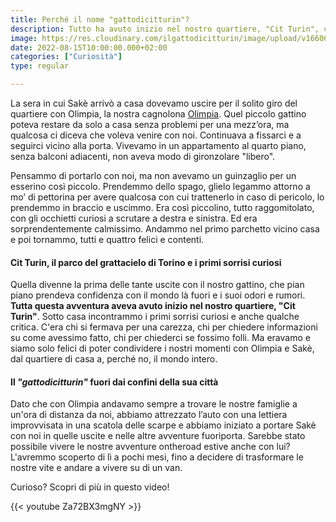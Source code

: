 ```yaml
---
title: Perché il nome "gattodicitturin"?
description: Tutto ha avuto inizio nel nostro quartiere, "Cit Turin", con il nostro gatto speciale, Sakè.
image: https://res.cloudinary.com/ilgattodicitturin/image/upload/v1660666170/Articoli/IMG_6263_ymsnaz.jpg
date: 2022-08-15T10:00:00.000+02:00
categories: ["Curiosità"]
type: regular

---
```

La sera in cui Sakè arrivò a casa dovevamo uscire per il solito giro del quartiere con Olimpia, la nostra cagnolona [Olimpia](/blog/olimpia-la-nostra-rottweiler-in-giro-per-il-mondo). Quel piccolo gattino poteva restare da solo a casa senza problemi per una mezz’ora, ma qualcosa ci diceva che voleva venire con noi. Continuava a fissarci e a seguirci vicino alla porta. Vivevamo in un appartamento al quarto piano, senza balconi adiacenti, non aveva modo di gironzolare "libero". 

Pensammo di portarlo con noi, ma non avevamo un guinzaglio per un esserino così piccolo. Prendemmo dello spago, glielo legammo attorno a mo’ di pettorina per avere qualcosa con cui trattenerlo in caso di pericolo, lo prendemmo in braccio e uscimmo. 
Era così piccolino, tutto raggomitolato, con gli occhietti curiosi a scrutare a destra e sinistra. Ed era sorprendentemente calmissimo. Andammo nel primo parchetto vicino casa e poi tornammo, tutti e quattro felici e contenti.

#### Cit Turin, il parco del grattacielo di Torino e i primi sorrisi curiosi

Quella divenne la prima delle tante uscite con il nostro gattino, che pian piano prendeva confidenza con il mondo là fuori e i suoi odori e rumori. **Tutta questa avventura aveva avuto inizio nel nostro quartiere, "Cit Turin"**.
Sotto casa incontrammo i primi sorrisi curiosi e anche qualche critica. C'era chi si fermava per una carezza, chi per chiedere informazioni su come avessimo fatto, chi per chiederci se fossimo folli. Ma eravamo e siamo solo felici di poter condividere i nostri momenti con Olimpia e Sakè, dal quartiere di casa a, perché no, il mondo intero.

#### Il *"gattodicitturin"* fuori dai confini della sua città

Dato che con Olimpia andavamo sempre a trovare le nostre famiglie a un'ora di distanza da noi, abbiamo attrezzato l’auto con una lettiera improvvisata in una scatola delle scarpe e abbiamo iniziato a portare Sakè con noi in quelle uscite e nelle altre avventure fuoriporta. Sarebbe stato possibile vivere le nostre avventure ontheroad estive anche con lui? L'avremmo scoperto di lì a pochi mesi, fino a decidere di trasformare le nostre vite e andare a vivere su di un van.

Curioso? 
Scopri di più in questo video! 

{{< youtube Za72BX3mgNY >}}